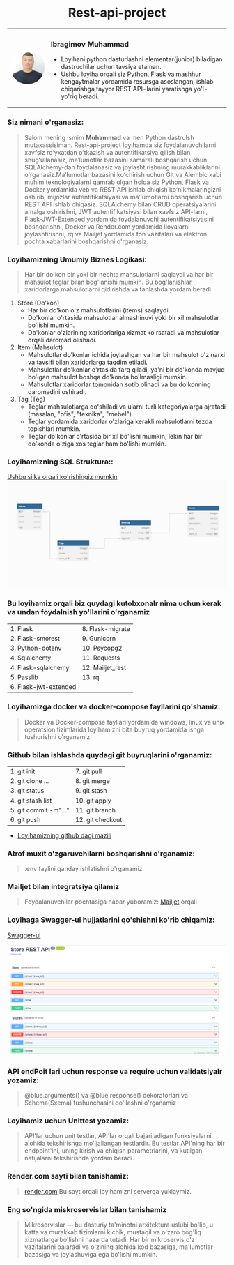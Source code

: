
<center>
<h1>Rest-api-project</h1>
</center>


<table>
  <tr>
    <td><img src="static/images/my_image.jpg" style="border-radius: 50%;" alt="Rasm" width="300"/></td>
    <td>
      <h3>Ibragimov Muhammad</h3>
       <ul>
         <li>Loyihani python  dasturlashni elementar(junior) biladigan  dastruchilar uchun tavsiya etaman.</li>
         <li>Ushbu loyiha orqali siz Python, Flask va mashhur kengaytmalar yordamida resursga asoslangan, ishlab chiqarishga tayyor REST API-larini yaratishga yo'l-yo'riq beradi. </li>
      </ul> 
    </td>
  </tr>
</table>


### Siz nimani o'rganasiz:

> Salom mening ismim __Muhammad__ va men Python dastrulsh mutaxassisiman. Rest-api-project loyihamda siz foydalanuvchilarni xavfsiz roʻyxatdan oʻtkazish va autentifikatsiya qilish bilan shugʻullanasiz, maʼlumotlar bazasini samarali boshqarish uchun SQLAlchemy-dan foydalanasiz va joylashtirishning murakkabliklarini oʻrganasiz.Maʼlumotlar bazasini koʻchirish uchun Git va Alembic kabi muhim texnologiyalarni qamrab olgan holda siz Python, Flask va Docker yordamida veb va REST API ishlab chiqish koʻnikmalaringizni oshirib, mijozlar autentifikatsiyasi va maʼlumotlarni boshqarish uchun REST API ishlab chiqasiz. SQLAlchemy bilan CRUD operatsiyalarini amalga oshirishni, JWT autentifikatsiyasi bilan xavfsiz API-larni, Flask-JWT-Extended yordamida foydalanuvchi autentifikatsiyasini boshqarishni, Docker va Render.com yordamida ilovalarni joylashtirishni, rq va Mailjet yordamida fon vazifalari va elektron pochta xabarlarini boshqarishni o'rganasiz.

### Loyihamizning Umumiy Biznes Logikasi:

>Har bir do'kon bir yoki bir nechta mahsulotlarni saqlaydi va har bir mahsulot teglar bilan bog'lanishi mumkin. Bu bog'lanishlar xaridorlarga mahsulotlarni qidirishda va tanlashda yordam beradi.

<ol>
    <li>Store (Do'kon)
        <ul>
            <li>Har bir do'kon o'z mahsulotlarini (items) saqlaydi.</li>
            <li>Do'konlar o'rtasida mahsulotlar almashinuvi yoki bir xil mahsulotlar bo'lishi mumkin.</li>
            <li>Do'konlar o'zlarining xaridorlariga xizmat ko'rsatadi va mahsulotlar orqali daromad olishadi.</li>
        </ul>
    </li>
    <li>Item (Mahsulot)
        <ul>
            <li>Mahsulotlar do'konlar ichida joylashgan va har bir mahsulot o'z narxi va tavsifi bilan xaridorlarga taqdim etiladi.</li>
            <li>Mahsulotlar do'konlar o'rtasida farq qiladi, ya'ni bir do'konda mavjud bo'lgan mahsulot boshqa do'konda bo'lmasligi mumkin.</li>
            <li>Mahsulotlar xaridorlar tomonidan sotib olinadi va bu do'konning daromadini oshiradi.</li>
        </ul>
    </li>
    <li>Tag (Teg)
        <ul>
             <li>Teglar mahsulotlarga qo'shiladi va ularni turli kategoriyalarga ajratadi (masalan, "ofis", "texnika", "mebel").</li>   
             <li>Teglar yordamida xaridorlar o'zlariga kerakli mahsulotlarni tezda topishlari mumkin.</li>   
             <li>Teglar do'konlar o'rtasida bir xil bo'lishi mumkin, lekin har bir do'konda o'ziga xos teglar ham bo'lishi mumkin.</li>   
        </ul>
    </li>
</ol>


### Loyihamizning SQL Struktura::

[Ushbu silka orqali ko'rishingiz mumkin](https://dbdiagram.io/d/67d6e95075d75cc844425869)
![Rasm tavsifi](static/images/model_connection_sql.png)
### Bu loyihamiz orqali biz quydagi kutobxonalr nima uchun kerak va undan foydalnish yo'llarini o'rganamiz
<table>
  <tr>
    <td>1. Flask</td>
    <td>8. Flask-migrate</td>
  </tr>
  <tr>
    <td>2. Flask-smorest</td>
    <td>9. Gunicorn </td>
  </tr>
  <tr>
    <td>3. Python-dotenv</td>
    <td>10. Psycopg2 </td>
  </tr>
  <tr>
    <td>4. Sqlalchemy</td>
    <td>11. Requests </td>
  </tr>
  <tr>
    <td>4. Flask-sqlalchemy</td>
    <td>12. Mailjet_rest </td>
  </tr>
  <tr>
    <td>5. Passlib</td>
    <td>13.  rq</td>
  </tr>
  <tr>
    <td>6. Flask-jwt-extended</td>
    <td></td>
  </tr>
</table>


### Loyihamizga docker va docker-compose fayllarini qo'shamiz.

> Docker va Docker-compose fayllari yordamida windows, linux va unix operatsion tizimlarida loyihamizni bita buyruq yordamida ishga tushurishni o'rganamiz

### Github bilan ishlashda quydagi git buyruqlarini o'rganamiz:
<table>
  <tr>
    <td>1. git init</td>
    <td>7. git pull</td>
  </tr>
  <tr>
    <td>2. git clone ...</td>
    <td>8.  git merge </td>
  </tr>
  <tr>
    <td>3. git status </td>
    <td>9. git stash </td>
  </tr>
  <tr>
    <td>4. git stash list</td>
    <td>10. git apply</td>
  </tr>
  <tr>
    <td>5. git commit -m"..."</td>
    <td>11. git branch </td>
  </tr>
  <tr>
    <td>6. git push </td>
    <td>12. git checkout</td>
  </tr>
</table>

- [Loyihamizning github dagi mazili](https://github.com/PacktPublishing/REST-APIs-with-Flask-and-Python-in-2023)

### Atrof muxit o'zgaruvchilarni boshqarishni o'rganamiz:
> .env faylini qanday ishlatishni o'rganamiz

### Mailjet bilan integratsiya qilamiz
> Foydalanuvchilar pochtasiga habar yuboramiz: [Mailjet](https://www.mailjet.com/) orqali

### Loyihaga Swagger-ui hujjatlarini qo'shishni ko'rib chiqamiz:

[Swagger-ui](https://test-uchun.uz/swagger-ui)

![Rasm tavsifi](static/images/swagger.png)

### API endPoit lari uchun  response va require uchun validatsiyalr yozamiz:

> @blue.arguments() va  @blue.response() dekoratorlari va Schema(Sxema) tushunchasini qo'llashni o'rganamiz 

### Loyihamiz uchun Unittest yozamiz:

>API'lar uchun unit testlar, API'lar orqali bajariladigan funksiyalarni alohida tekshirishga mo'ljallangan testlardir. Bu testlar API'ning har bir endpoint'ini, uning kirish va chiqish parametrlarini, va kutilgan natijalarni tekshirishda yordam beradi.


### Render.com sayti bilan tanishamiz:

> [render.com](https://render.com/) Bu sayt orqali loyihamizni serverga yuklaymiz.

### Eng so'ngida miskroservislar bilan tanishamiz
> Mikroservislar — bu dasturiy ta'minotni arxitektura uslubi bo'lib, u katta va murakkab tizimlarni kichik, mustaqil va o'zaro bog'liq xizmatlarga bo'lishni nazarda tutadi. Har bir mikroservis o'z vazifalarini bajaradi va o'zining alohida kod bazasiga, ma'lumotlar bazasiga va joylashuviga ega bo'lishi mumkin.
